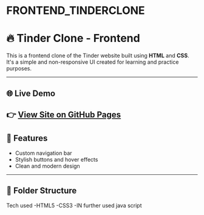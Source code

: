 # FRONTEND_TINDERCLONE
 
# 🔥 Tinder Clone - Frontend

This is a frontend clone of the Tinder website built using **HTML** and **CSS**.  
It's a simple and  non-responsive UI created for learning and practice purposes.

---

## 🌐 Live Demo

👉 [View Site on GitHub Pages](https://Hemendra2.github.io/tinderclone/)
---
## 🚀 Features
- Custom navigation bar
- Stylish buttons and hover effects
- Clean and modern design

---

## 📁 Folder Structure

Tech used
-HTML5
-CSS3
-IN further used java script